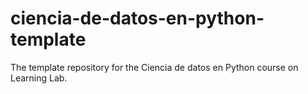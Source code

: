 # ciencia-de-datos-en-python-template
The template repository for the Ciencia de datos en Python course on Learning Lab.
